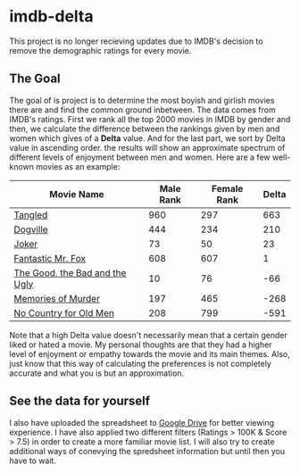 # imdb-delta

This project is no longer recieving updates due to IMDB's decision to remove the demographic ratings for every movie.

## The Goal

The goal of is project is to determine the most boyish and girlish movies there are and find the common ground inbetween. The data comes from IMDB's ratings. First we rank all the top 2000 movies in IMDB by gender and then, we calculate the difference between the rankings given by men and women which gives of a **Delta** value. And for the last part, we sort by Delta value in ascending order. the results will show an approximate spectrum of different levels of enjoyment between men and women. Here are a few well-known movies as an example:

Movie Name | Male Rank | Female Rank | Delta
------------ | ------------- | ------------- | -------------
[Tangled](https://www.imdb.com/title/tt0398286) | 960 | 297 | 663
[Dogville](https://www.imdb.com/title/tt0276919) | 444 | 234 | 210
[Joker](https://www.imdb.com/title/tt7286456) | 73 | 50 | 23
[Fantastic Mr. Fox](https://www.imdb.com/title/tt0432283) | 608 | 607 | 1
[The Good, the Bad and the Ugly](https://www.imdb.com/title/tt0060196) | 10 | 76 | -66
[Memories of Murder](https://www.imdb.com/title/tt0353969) | 197 | 465 | -268
[No Country for Old Men](https://www.imdb.com/title/tt0477348) | 208 | 799 | -591

Note that a high Delta value doesn't necessarily mean that a certain gender liked or hated a movie. My personal thoughts are that they had a higher level of enjoyment or empathy towards the movie and its main themes. Also, just know that this way of calculating the preferences is not completely accurate and what you is but an approximation.

## See the data for yourself

I also have uploaded the spreadsheet to [Google Drive](https://drive.google.com/file/d/1JRYj-Lwhcla9YVVCbYAD5gClsOsbuVex/view?usp=sharing) for better viewing experience. I have also applied two different filters (Ratings > 100K & Score > 7.5) in order to create a more familiar movie list. I will also try to create additional ways of conevying the spredsheet information but until then you have to wait.



